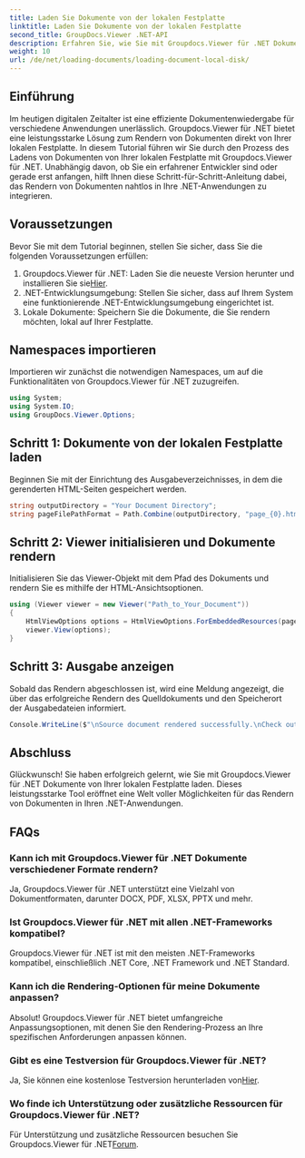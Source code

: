 ```yaml
---
title: Laden Sie Dokumente von der lokalen Festplatte
linktitle: Laden Sie Dokumente von der lokalen Festplatte
second_title: GroupDocs.Viewer .NET-API
description: Erfahren Sie, wie Sie mit Groupdocs.Viewer für .NET Dokumente nahtlos von Ihrer lokalen Festplatte rendern. Erweitern Sie Ihre .NET-Anwendungen mit effizienten Dokumenten.
weight: 10
url: /de/net/loading-documents/loading-document-local-disk/
---
```

## Einführung
Im heutigen digitalen Zeitalter ist eine effiziente Dokumentenwiedergabe für verschiedene Anwendungen unerlässlich. Groupdocs.Viewer für .NET bietet eine leistungsstarke Lösung zum Rendern von Dokumenten direkt von Ihrer lokalen Festplatte. In diesem Tutorial führen wir Sie durch den Prozess des Ladens von Dokumenten von Ihrer lokalen Festplatte mit Groupdocs.Viewer für .NET. Unabhängig davon, ob Sie ein erfahrener Entwickler sind oder gerade erst anfangen, hilft Ihnen diese Schritt-für-Schritt-Anleitung dabei, das Rendern von Dokumenten nahtlos in Ihre .NET-Anwendungen zu integrieren.
## Voraussetzungen
Bevor Sie mit dem Tutorial beginnen, stellen Sie sicher, dass Sie die folgenden Voraussetzungen erfüllen:
1.  Groupdocs.Viewer für .NET: Laden Sie die neueste Version herunter und installieren Sie sie[Hier](https://releases.groupdocs.com/viewer/net/).
2. .NET-Entwicklungsumgebung: Stellen Sie sicher, dass auf Ihrem System eine funktionierende .NET-Entwicklungsumgebung eingerichtet ist.
3. Lokale Dokumente: Speichern Sie die Dokumente, die Sie rendern möchten, lokal auf Ihrer Festplatte.

## Namespaces importieren
Importieren wir zunächst die notwendigen Namespaces, um auf die Funktionalitäten von Groupdocs.Viewer für .NET zuzugreifen.
```csharp
using System;
using System.IO;
using GroupDocs.Viewer.Options;
```
## Schritt 1: Dokumente von der lokalen Festplatte laden
Beginnen Sie mit der Einrichtung des Ausgabeverzeichnisses, in dem die gerenderten HTML-Seiten gespeichert werden.
```csharp
string outputDirectory = "Your Document Directory";
string pageFilePathFormat = Path.Combine(outputDirectory, "page_{0}.html");
```
## Schritt 2: Viewer initialisieren und Dokumente rendern
Initialisieren Sie das Viewer-Objekt mit dem Pfad des Dokuments und rendern Sie es mithilfe der HTML-Ansichtsoptionen.
```csharp
using (Viewer viewer = new Viewer("Path_to_Your_Document"))
{
    HtmlViewOptions options = HtmlViewOptions.ForEmbeddedResources(pageFilePathFormat);
    viewer.View(options);
}
```
## Schritt 3: Ausgabe anzeigen
Sobald das Rendern abgeschlossen ist, wird eine Meldung angezeigt, die über das erfolgreiche Rendern des Quelldokuments und den Speicherort der Ausgabedateien informiert.
```csharp
Console.WriteLine($"\nSource document rendered successfully.\nCheck output in {outputDirectory}.");
```

## Abschluss
Glückwunsch! Sie haben erfolgreich gelernt, wie Sie mit Groupdocs.Viewer für .NET Dokumente von Ihrer lokalen Festplatte laden. Dieses leistungsstarke Tool eröffnet eine Welt voller Möglichkeiten für das Rendern von Dokumenten in Ihren .NET-Anwendungen.
## FAQs
### Kann ich mit Groupdocs.Viewer für .NET Dokumente verschiedener Formate rendern?
Ja, Groupdocs.Viewer für .NET unterstützt eine Vielzahl von Dokumentformaten, darunter DOCX, PDF, XLSX, PPTX und mehr.
### Ist Groupdocs.Viewer für .NET mit allen .NET-Frameworks kompatibel?
Groupdocs.Viewer für .NET ist mit den meisten .NET-Frameworks kompatibel, einschließlich .NET Core, .NET Framework und .NET Standard.
### Kann ich die Rendering-Optionen für meine Dokumente anpassen?
Absolut! Groupdocs.Viewer für .NET bietet umfangreiche Anpassungsoptionen, mit denen Sie den Rendering-Prozess an Ihre spezifischen Anforderungen anpassen können.
### Gibt es eine Testversion für Groupdocs.Viewer für .NET?
Ja, Sie können eine kostenlose Testversion herunterladen von[Hier](https://releases.groupdocs.com/).
### Wo finde ich Unterstützung oder zusätzliche Ressourcen für Groupdocs.Viewer für .NET?
 Für Unterstützung und zusätzliche Ressourcen besuchen Sie Groupdocs.Viewer für .NET[Forum](https://forum.groupdocs.com/c/viewer/9).
